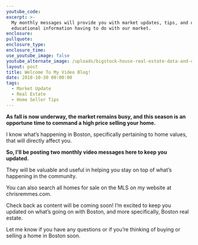 ```yaml
---
youtube_code:
excerpt: >-
  My monthly messages will provide you with market updates, tips, and other
  educational information having to do with our market.
enclosure:
pullquote:
enclosure_type:
enclosure_time:
use_youtube_image: false
youtube_alternate_image: /uploads/bigstock-house-real-estate-data-and-co-123908711.jpg
layout: post
title: Welcome To My Video Blog!
date: 2018-10-30 00:00:00
tags:
  - Market Update
  - Real Estate
  - Home Seller Tips
---
```


**As fall is now underway, the market remains busy, and this season is an opportune time to command a high price selling your home. &nbsp;**

I know what’s happening in Boston, specifically pertaining to home values, that will directly affect you.

**So, I'll be posting two monthly video messages here to keep you updated.&nbsp;**

They will be valuable and useful in helping you stay on top of what’s happening in the community.

You can also search all homes for sale on the MLS on my website at chrisremmes.com.&nbsp;

Check back as content will be coming soon! I’m excited to keep you updated on what’s going on with Boston, and more specifically, Boston real estate.

Let me know if you have any questions or if you’re thinking of buying or selling a home in Boston soon.